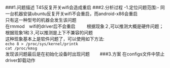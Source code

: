 ###1.问题描述
T45反复开关wifi会造成重启
###2.分析过程
-1.定位问题范围:-
同一台机器安装ubuntu反复开关wifi不会重启，而android-x86会重启  
只有这一种型号的机器会发生该问题  
在rmmod　wifi的driver后不会重启  　　
根据现象２,可以推测大概是硬件问题；根据现象1和３,可以推测是上下不兼容的问题  
这种现象基本上是软件问题了，可以使用如下方法:  
`echo 8 > /proc/sys/kernel/printk `  
`cat /proc/kmsg`  
发现该问题最后是在初始化设备时出现问题　　
###3.方案
在configs文件中禁止driver卸载动作
